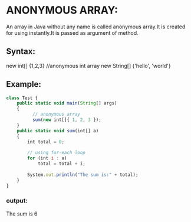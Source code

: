 # ANONYMOUS ARRAY:

An array in Java without any name is called anonymous array.It is created for using instantly.It is passed as argument of method.

## Syntax:
new int[] {1,2,3} //anonymous int array
new String[] {'hello', 'world'}

## Example:
```javascript
class Test { 
    public static void main(String[] args) 
    { 
          // anonymous array 
          sum(new int[]{ 1, 2, 3 }); 
    } 
    public static void sum(int[] a) 
    { 
        int total = 0; 
  
        // using for-each loop 
        for (int i : a)  
            total = total + i; 
          
        System.out.println("The sum is:" + total); 
    } 
} 
```
### output:
The sum is 6